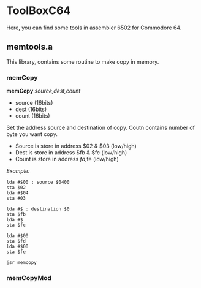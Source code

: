 # ToolBoxC64

Here, you can find some tools in assembler 6502 for Commodore 64.

## memtools.a 

This library, contains some routine to make copy in memory. 

### memCopy

**memCopy** *source,dest,count*

- source (16bits) 
- dest   (16bits)
- count  (16bits)

Set the address source and destination of copy. Coutn contains number of byte you want copy. 

- Source is store in address $02 & $03 (low/high)
- Dest is store in address $fb & $fc (low/high)
- Count is store in address $fd,$fe (low/high)

*Example:*
```
lda #$00 ; source $0400
sta $02
lda #$04
sta #03

lda #$ : destination $0
sta $fb
lda #$
sta $fc 

lda #$00
sta $fd
lda #$00
sta $fe

jsr memcopy
```
  
### memCopyMod


